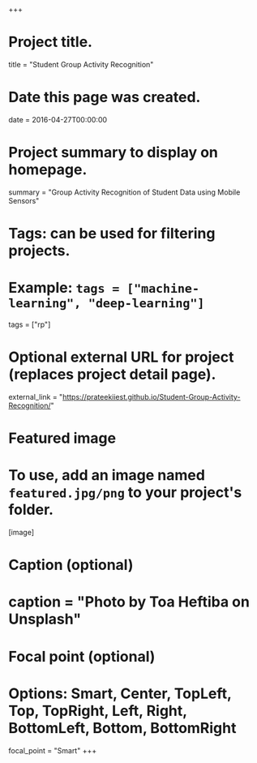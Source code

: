 +++
# Project title.
title = "Student Group Activity Recognition"

# Date this page was created.
date = 2016-04-27T00:00:00

# Project summary to display on homepage.
summary = "Group Activity Recognition of Student Data using Mobile Sensors"

# Tags: can be used for filtering projects.
# Example: `tags = ["machine-learning", "deep-learning"]`
tags = ["rp"]

# Optional external URL for project (replaces project detail page).
external_link = "https://prateekiiest.github.io/Student-Group-Activity-Recognition/"

# Featured image
# To use, add an image named `featured.jpg/png` to your project's folder. 
[image]
  # Caption (optional)
  # caption = "Photo by Toa Heftiba on Unsplash"

  # Focal point (optional)
  # Options: Smart, Center, TopLeft, Top, TopRight, Left, Right, BottomLeft, Bottom, BottomRight
  focal_point = "Smart"
+++
